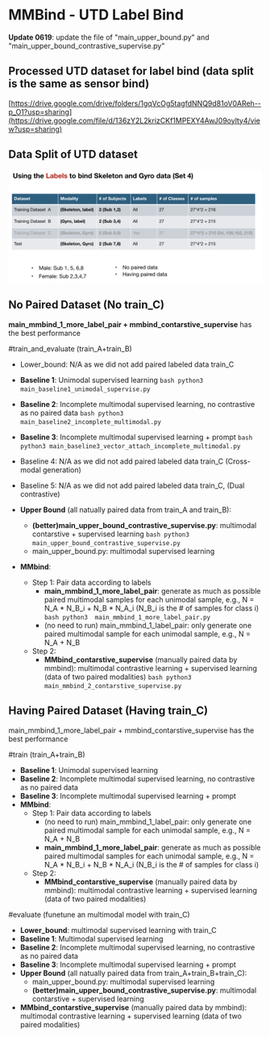 # MMBind - UTD Label Bind

**Update 0619**: update the file of "main_upper_bound.py" and "main_upper_bound_contrastive_supervise.py"

## Processed UTD dataset for label bind (data split is the same as sensor bind)
[https://drive.google.com/drive/folders/1gqVcOg5tagfdNNQ9d81oV0AReh--p_O1?usp=sharing](https://drive.google.com/file/d/136zY2L2krizCKf1MPEXY4AwJ09oylty4/view?usp=sharing)

## Data Split of UTD dataset

<p align="center" >
	<img src="./dataset-split-UTD-label-bind.png" width="800">
</p>


## No Paired Dataset (No train_C)
**main_mmbind_1_more_label_pair + mmbind_contarstive_supervise** has the best performance

#train_and_evaluate (train_A+train_B)
- Lower_bound: N/A as we did not add paired labeled data train_C
- **Baseline 1**: Unimodal supervised learning
		    ```bash
		    python3 main_baseline1_unimodal_supervise.py
		    ```
- **Baseline 2**: Incomplete multimodal supervised learning, no contrastive as no paired data
  		    ```bash
		    python3 main_baseline2_incomplete_multimodal.py
		    ```
- **Baseline 3**: Incomplete multimodal supervised learning + prompt
  		    ```bash
		    python3 main_baseline3_vector_attach_incomplete_multimodal.py
		    ```
- Baseline 4: N/A as we did not add paired labeled data train_C (Cross-modal generation)
- Baseline 5: N/A as we did not add paired labeled data train_C, (Dual contrastive)
- **Upper Bound** (all natually paired data from train_A and train_B): 
  * **(better)main_upper_bound_contrastive_supervise.py**: multimodal contarstive + supervised learning
    		    ```bash
		    python3  main_upper_bound_contrastive_supervise.py
		    ```
  * main_upper_bound.py: multimodal supervised learning

- **MMbind**:
  * Step 1: Pair data according to labels
     * **main_mmbind_1_more_label_pair**: generate as much as possible paired multimodal samples for each unimodal sample, e.g., N = N_A * N_B_i + N_B * N_A_i (N_B_i is the # of samples for class i)
      		    ```bash
		    python3  main_mmbind_1_more_label_pair.py
		    ```
    * (no need to run) main_mmbind_1_label_pair: only generate one paired multimodal sample for each unimodal sample, e.g., N = N_A + N_B
  * Step 2:
    * **MMbind_contarstive_supervise** (manually paired data by mmbind): multimodal contrastive learning + supervised learning (data of two paired modalities)
      		    ```bash
		    python3  main_mmbind_2_contarstive_supervise.py
		    ```
## Having Paired Dataset (Having train_C)
main_mmbind_1_more_label_pair + mmbind_contarstive_supervise has the best performance

#train (train_A+train_B)
- **Baseline 1**: Unimodal supervised learning 
- **Baseline 2**: Incomplete multimodal supervised learning, no contrastive as no paired data
- **Baseline 3**: Incomplete multimodal supervised learning + prompt
- **MMbind**:
  * Step 1: Pair data according to labels
       * (no need to run) main_mmbind_1_label_pair: only generate one paired multimodal sample for each unimodal sample, e.g., N = N_A + N_B
       * **main_mmbind_1_more_label_pair**: generate as much as possible paired multimodal samples for each unimodal sample, e.g., N = N_A * N_B_i + N_B * N_A_i (N_B_i is the # of samples for class i)
  * Step 2:
    * **MMbind_contarstive_supervise** (manually paired data by mmbind): multimodal contrastive learning + supervised learning (data of two paired modalities)

#evaluate (funetune an multimodal model with train_C)
- **Lower_bound**: multimodal supervised learning with train_C
- **Baseline 1**: Multimodal supervised learning 
- **Baseline 2**: Incomplete multimodal supervised learning, no contrastive as no paired data
- **Baseline 3**: Incomplete multimodal supervised learning + prompt
- **Upper Bound** (all natually paired data from train_A+train_B+train_C): 
  * main_upper_bound.py: multimodal supervised learning
  * **(better)main_upper_bound_contrastive_supervise.py**: multimodal contarstive + supervised learning
- **MMbind_contarstive_supervise** (manually paired data by mmbind): multimodal contrastive learning + supervised learning (data of two paired modalities)

